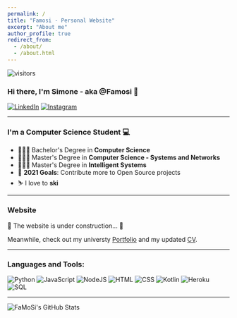 ```yaml
---
permalink: /
title: "Famosi - Personal Website"
excerpt: "About me"
author_profile: true
redirect_from: 
  - /about/
  - /about.html
---
```


<a><img src="https://visitor-badge.laobi.icu/badge?page_id=FaMoSi.FaMoSi" alt="visitors"></a>

### Hi there, I'm Simone - aka @Famosi 👋 

[![LinkedIn](https://img.shields.io/badge/LinkedIn-0077B5?style=for-the-badge&logo=linkedin&logoColor=white)](https://www.linkedin.com/in/simone-faggi-437a9718a/)
[![Instagram](https://img.shields.io/badge/Instagram-E4405F?style=for-the-badge&logo=instagram&logoColor=white)](https://instagram.com/s_beeches)

---

### I'm a Computer Science Student 💻

- 👨🏻‍🎓 Bachelor's Degree in **Computer Science**
- 👨🏻‍🎓 Master's Degree in **Computer Science - Systems and Networks**
- 👨🏻‍🎓 Master's Degree in **Intelligent Systems** 
- 👷 **2021 Goals**: Contribute more to Open Source projects 
- ⛷️ I love to **ski**

---

### Website
👷 The website is under construction... 👷

Meanwhile, check out my universty [Portfolio](https://famosi.github.io/portfolio/) and my updated [CV](https://famosi.github.io/cv/).

---

### Languages and Tools:

![Python](https://img.shields.io/badge/Python-3776AB?style=for-the-badge&logo=python&logoColor=white)
![JavaScript](https://img.shields.io/badge/JavaScript-F7DF1E?style=for-the-badge&logo=javascript&logoColor=black)
![NodeJS](https://img.shields.io/badge/Node.js-43853D?style=for-the-badge&logo=node.js&logoColor=white)
![HTML](https://img.shields.io/badge/HTML5-E34F26?style=for-the-badge&logo=html5&logoColor=white)
![CSS](https://img.shields.io/badge/CSS3-1572B6?style=for-the-badge&logo=css3&logoColor=white)
![Kotlin](https://img.shields.io/badge/Kotlin-0095D5?&style=for-the-badge&logo=kotlin&logoColor=white)
![Heroku](https://img.shields.io/badge/Heroku-430098?style=for-the-badge&logo=heroku&logoColor=white)
![SQL](https://img.shields.io/badge/MySQL-00000F?style=for-the-badge&logo=mysql&logoColor=white)

---


<img alt="FaMoSi's GitHub Stats" src="https://github-readme-stats.vercel.app/api?username=FaMoSi&show_icons=true" />
